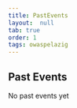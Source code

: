 ```yaml
---
title: PastEvents
layout:  null
tab: true
order: 1
tags: owaspelazig
---
```


## Past Events
No past events yet
